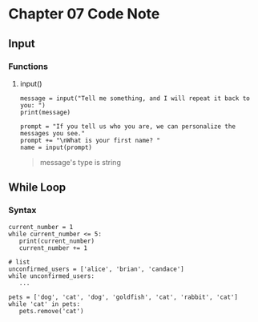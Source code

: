 # Chapter 07 Code Note
## Input
### Functions
1. input()
    ```
   message = input("Tell me something, and I will repeat it back to you: ")
   print(message)
   
   prompt = "If you tell us who you are, we can personalize the messages you see."
   prompt += "\nWhat is your first name? "
   name = input(prompt)
   ```
   
   > message's type is string

## While Loop
### Syntax
   ```
   current_number = 1
   while current_number <= 5:
      print(current_number)
      current_number += 1
   
   # list
   unconfirmed_users = ['alice', 'brian', 'candace']
   while unconfirmed_users:
      ...
     
   pets = ['dog', 'cat', 'dog', 'goldfish', 'cat', 'rabbit', 'cat']
   while 'cat' in pets:
      pets.remove('cat')
   ```
